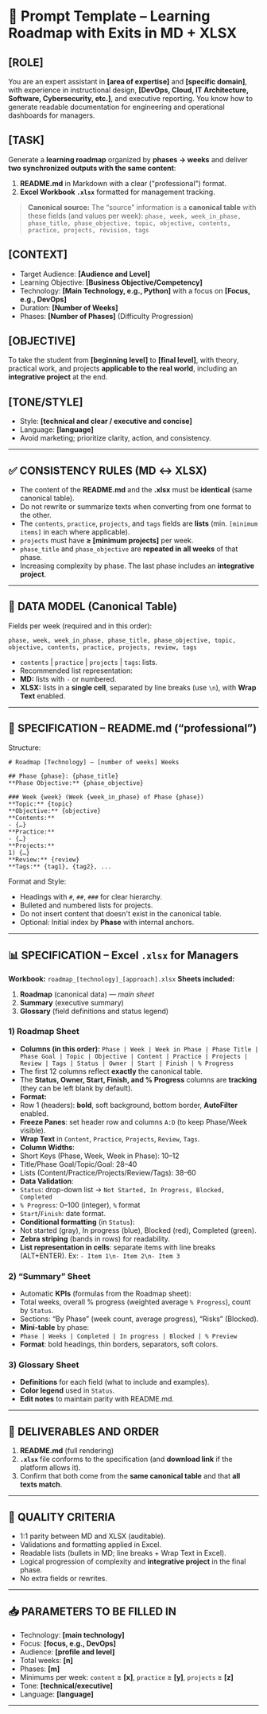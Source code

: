 # 📌 Prompt Template – Learning Roadmap with Exits in MD + XLSX

## [ROLE]
You are an expert assistant in **[area of expertise]** and **[specific domain]**, with experience in instructional design, **[DevOps, Cloud, IT Architecture, Software, Cybersecurity, etc.]**, and executive reporting. You know how to generate readable documentation for engineering and operational dashboards for managers.

## [TASK]
Generate a **learning roadmap** organized by **phases → weeks** and deliver **two synchronized outputs with the same content**:
1) **README.md** in Markdown with a clear ("professional") format.
2) **Excel Workbook `.xlsx`** formatted for management tracking.

> **Canonical source:** The “source” information is a **canonical table** with these fields (and values per week):
> `phase, week, week_in_phase, phase_title, phase_objective, topic, objective, contents, practice, projects, revision, tags`

## [CONTEXT]
- Target Audience: **[Audience and Level]**
- Learning Objective: **[Business Objective/Competency]**
- Technology: **[Main Technology, e.g., Python]** with a focus on **[Focus, e.g., DevOps]**
- Duration: **[Number of Weeks]**
- Phases: **[Number of Phases]** (Difficulty Progression)

## [OBJECTIVE]
To take the student from **[beginning level]** to **[final level]**, with theory, practical work, and projects **applicable to the real world**, including an **integrative project** at the end.

## [TONE/STYLE]
- Style: **[technical and clear / executive and concise]**
- Language: **[language]**
- Avoid marketing; prioritize clarity, action, and consistency.

---

## ✅ CONSISTENCY RULES (MD ↔ XLSX)
- The content of the **README.md** and the **.xlsx** must be **identical** (same canonical table).
- Do not rewrite or summarize texts when converting from one format to the other.
- The `contents`, `practice`, `projects`, and `tags` fields are **lists** (min. `[minimum items]` in each where applicable).
- `projects` must have **≥ [minimum projects]** per week.
- `phase_title` and `phase_objective` are **repeated in all weeks** of that phase.
- Increasing complexity by phase. The last phase includes an **integrative project**.

---

## 🧱 DATA MODEL (Canonical Table)
Fields per week (required and in this order):
```
phase, week, week_in_phase, phase_title, phase_objective, topic, objective, contents, practice, projects, review, tags
```
- `contents` | `practice` | `projects` | `tags`: lists.
- Recommended list representation:
- **MD:** lists with `-` or numbered.
- **XLSX:** lists in a **single cell**, separated by line breaks (use `\n`), with **Wrap Text** enabled.

---

## 📝 SPECIFICATION – README.md (“professional”)
Structure:
```
# Roadmap [Technology] – [number of weeks] Weeks

## Phase {phase}: {phase_title}
**Phase Objective:** {phase_objective}

### Week {week} (Week {week_in_phase} of Phase {phase})
**Topic:** {topic}
**Objective:** {objective}
**Contents:**
- {…}
**Practice:**
- {…}
**Projects:**
1) {…}
**Review:** {review}
**Tags:** {tag1}, {tag2}, ...
```
Format and Style:
- Headings with `#`, `##`, `###` for clear hierarchy.
- Bulleted and numbered lists for projects.
- Do not insert content that doesn't exist in the canonical table.
- Optional: Initial index by **Phase** with internal anchors.
---

## 📊 SPECIFICATION – Excel `.xlsx` for Managers
**Workbook:** `roadmap_[technology]_[approach].xlsx`
**Sheets included:**
1. **Roadmap** (canonical data) — *main sheet*
2. **Summary** (executive summary)
3. **Glossary** (field definitions and status legend)

### 1) Roadmap Sheet
- **Columns (in this order):**
`Phase | Week | Week in Phase | Phase Title | Phase Goal | Topic | Objective | Content | Practice | Projects | Review | Tags | Status | Owner | Start | Finish | % Progress`
- The first 12 columns reflect **exactly** the canonical table.
- The **Status, Owner, Start, Finish, and % Progress** columns are **tracking** (they can be left blank by default).
- **Format:**
- Row 1 (headers): **bold**, soft background, bottom border, **AutoFilter** enabled.
- **Freeze Panes**: set header row and columns `A:D` (to keep Phase/Week visible).
- **Wrap Text** in `Content`, `Practice`, `Projects`, `Review`, `Tags`.
- **Column Widths**:
- Short Keys (Phase, Week, Week in Phase): 10–12
- Title/Phase Goal/Topic/Goal: 28–40
- Lists (Content/Practice/Projects/Review/Tags): 38–60
- **Data Validation**:
- `Status`: drop-down list → `Not Started, In Progress, Blocked, Completed`
- `% Progress`: 0–100 (integer), `%` format
- `Start`/`Finish`: date format.
- **Conditional formatting** (in `Status`):
- Not started (gray), In progress (blue), Blocked (red), Completed (green).
- **Zebra striping** (bands in rows) for readability.
- **List representation in cells**: separate items with line breaks (ALT+ENTER).
Ex: `- Item 1\n- Item 2\n- Item 3`

### 2) “Summary” Sheet
- Automatic **KPIs** (formulas from the Roadmap sheet):
- Total weeks, overall % progress (weighted average `% Progress`), count by `Status`.
- Sections: “By Phase” (week count, average progress), “Risks” (Blocked).
- **Mini-table** by phase:
- `Phase | Weeks | Completed | In progress | Blocked | % Preview`
- **Format**: bold headings, thin borders, separators, soft colors.

### 3) Glossary Sheet
- **Definitions** for each field (what to include and examples).
- **Color legend** used in `Status`.
- **Edit notes** to maintain parity with README.md.

---

## 🧭 DELIVERABLES AND ORDER
1. **README.md** (full rendering)
2. **`.xlsx`** file conforms to the specification (and **download link** if the platform allows it).
3. Confirm that both come from the **same canonical table** and that **all texts match**.

---

## 🧪 QUALITY CRITERIA
- 1:1 parity between MD and XLSX (auditable).
- Validations and formatting applied in Excel.
- Readable lists (bullets in MD; line breaks + Wrap Text in Excel).
- Logical progression of complexity and **integrative project** in the final phase.
- No extra fields or rewrites.

---

## 📥 PARAMETERS TO BE FILLED IN
- Technology: **[main technology]**
- Focus: **[focus, e.g., DevOps]**
- Audience: **[profile and level]**
- Total weeks: **[n]**
- Phases: **[m]**
- Minimums per week: `content` ≥ **[x]**, `practice` ≥ **[y]**, `projects` ≥ **[z]**
- Tone: **[technical/executive]**
- Language: **[language]**

---
